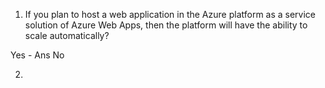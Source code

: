 1. If you plan to host a web application in the Azure platform as a service solution of Azure Web Apps, then the platform will have the ability to scale automatically?

Yes - Ans
No

2. 